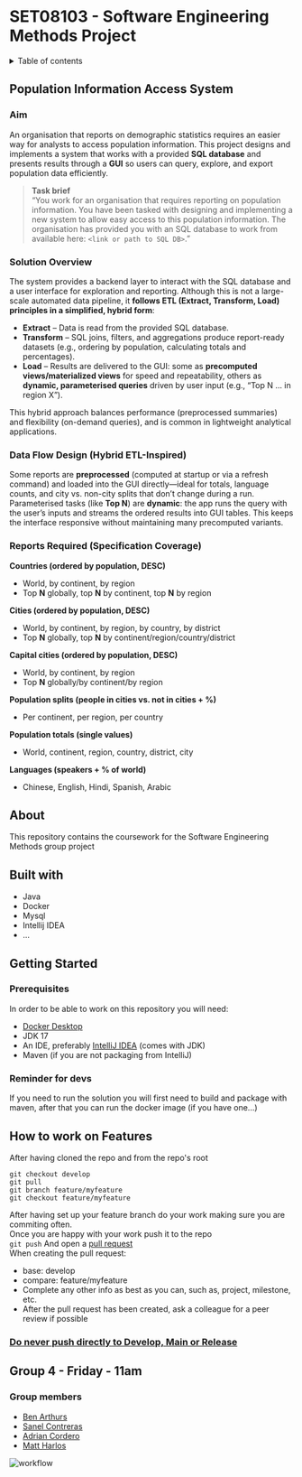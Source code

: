 # SET08103 - Software Engineering Methods Project
<details>
<summary>Table of contents</summary>
<ol>
    <li><a href="#population-information-access-system">Population Information Access System</a></li>
    <li><a href="#about">About</a></li>
    <li><a href="#built-with">Built with</a></li>
    <li><a href="#getting-started">Getting Started</a></li>
    <li><a href="#how-to-work-on-features">How to work on Features</a></li>
</ol>
</details>  

## Population Information Access System

### Aim
An organisation that reports on demographic statistics requires an easier way for analysts to access population information. This project designs and implements a system that works with a provided **SQL database** and presents results through a **GUI** so users can query, explore, and export population data efficiently.

> **Task brief**  
> “You work for an organisation that requires reporting on population information. You have been tasked with designing and implementing a new system to allow easy access to this population information. The organisation has provided you with an SQL database to work from available here: `<link or path to SQL DB>`.”

### Solution Overview
The system provides a backend layer to interact with the SQL database and a user interface for exploration and reporting. Although this is not a large-scale automated data pipeline, it **follows ETL (Extract, Transform, Load) principles in a simplified, hybrid form**:

- **Extract** – Data is read from the provided SQL database.  
- **Transform** – SQL joins, filters, and aggregations produce report-ready datasets (e.g., ordering by population, calculating totals and percentages).  
- **Load** – Results are delivered to the GUI: some as **precomputed views/materialized views** for speed and repeatability, others as **dynamic, parameterised queries** driven by user input (e.g., “Top N … in region X”).

This hybrid approach balances performance (preprocessed summaries) and flexibility (on-demand queries), and is common in lightweight analytical applications.

### Data Flow Design (Hybrid ETL-Inspired)
Some reports are **preprocessed** (computed at startup or via a refresh command) and loaded into the GUI directly—ideal for totals, language counts, and city vs. non-city splits that don’t change during a run. Parameterised tasks (like **Top N**) are **dynamic**: the app runs the query with the user’s inputs and streams the ordered results into GUI tables. This keeps the interface responsive without maintaining many precomputed variants.

### Reports Required (Specification Coverage)

**Countries (ordered by population, DESC)**
- World, by continent, by region  
- Top **N** globally, top **N** by continent, top **N** by region

**Cities (ordered by population, DESC)**
- World, by continent, by region, by country, by district  
- Top **N** globally, top **N** by continent/region/country/district

**Capital cities (ordered by population, DESC)**
- World, by continent, by region  
- Top **N** globally/by continent/by region

**Population splits (people in cities vs. not in cities + %)**  
- Per continent, per region, per country

**Population totals (single values)**  
- World, continent, region, country, district, city

**Languages (speakers + % of world)**  
- Chinese, English, Hindi, Spanish, Arabic

  
## About
This repository contains the coursework for the Software Engineering Methods group project
## Built with
- Java
- Docker
- Mysql
- Intellij IDEA
- ...
## Getting Started
### Prerequisites
In order to be able to work on this repository you will need:
- [Docker Desktop](https://www.docker.com/products/docker-desktop/)
- JDK 17
- An IDE, preferably [IntelliJ IDEA](https://www.jetbrains.com/idea/) (comes with JDK)
- Maven (if you are not packaging from IntelliJ)
### Reminder for devs
If you need to run the solution you will first need to build and package with maven, after that you can run the docker image (if you have one...)

## How to work on Features
After having cloned the repo and from the repo's root
```
git checkout develop
git pull
git branch feature/myfeature
git checkout feature/myfeature
```
After having set up your feature branch do your work making sure you are commiting often.  
Once you are happy with your work push it to the repo  
`git push`
And open a [pull request](https://github.com/BenArthurs/devops/pulls)  
When creating the pull request:
- base: develop
- compare: feature/myfeature
- Complete any other info as best as you can, such as, project, milestone, etc.
- After the pull request has been created, ask a colleague for a peer review if possible
### <ins>**Do never push directly to Develop, Main or Release**</ins>

## Group 4 - Friday - 11am
### Group members
- [Ben Arthurs](https://github.com/BenArthurs)
- [Sanel Contreras](https://github.com/Patanja)
- [Adrian Cordero](https://github.com/adricr)
- [Matt Harlos](https://github.com/morival)


![workflow](https://github.com/BenArthurs/devops/actions/workflows/setup.yml/badge.svg)
